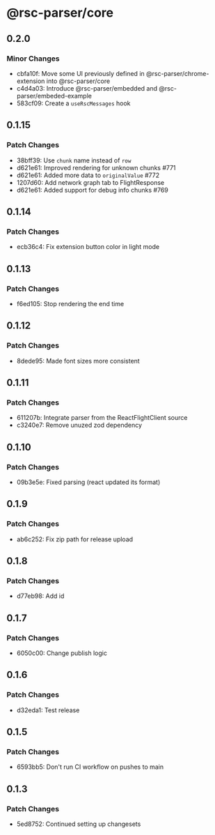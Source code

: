 # @rsc-parser/core

## 0.2.0

### Minor Changes

- cbfa10f: Move some UI previously defined in @rsc-parser/chrome-extension into @rsc-parser/core
- c4d4a03: Introduce @rsc-parser/embedded and @rsc-parser/embeded-example
- 583cf09: Create a `useRscMessages` hook

## 0.1.15

### Patch Changes

- 38bff39: Use `chunk` name instead of `row`
- d621e61: Improved rendering for unknown chunks #771
- d621e61: Added more data to `originalValue` #772
- 1207d60: Add network graph tab to FlightResponse
- d621e61: Added support for debug info chunks #769

## 0.1.14

### Patch Changes

- ecb36c4: Fix extension button color in light mode

## 0.1.13

### Patch Changes

- f6ed105: Stop rendering the end time

## 0.1.12

### Patch Changes

- 8dede95: Made font sizes more consistent

## 0.1.11

### Patch Changes

- 611207b: Integrate parser from the ReactFlightClient source
- c3240e7: Remove unuzed zod dependency

## 0.1.10

### Patch Changes

- 09b3e5e: Fixed parsing (react updated its format)

## 0.1.9

### Patch Changes

- ab6c252: Fix zip path for release upload

## 0.1.8

### Patch Changes

- d77eb98: Add id

## 0.1.7

### Patch Changes

- 6050c00: Change publish logic

## 0.1.6

### Patch Changes

- d32eda1: Test release

## 0.1.5

### Patch Changes

- 6593bb5: Don't run CI workflow on pushes to main

## 0.1.3

### Patch Changes

- 5ed8752: Continued setting up changesets
